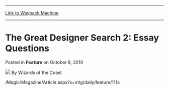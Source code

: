 
---
[Link to Wayback Machine](https://web.archive.org/web/20220117010604/https://magic.wizards.com/en/articles/archive/feature/great-designer-search-2-essay-questions-2010-10-08)

[_metadata_:wayback_url]:- "https://magic.wizards.com/en/articles/archive/feature/great-designer-search-2-essay-questions-2010-10-08"
[_metadata_:wayback_raw_url]:- "https://web.archive.org/web/20220117010604id_/https://magic.wizards.com/en/articles/archive/feature/great-designer-search-2-essay-questions-2010-10-08"
[_metadata_:wayback_capture_timestamp]:- "2022-01-17 01:06:04+00:00"
[_metadata_:publish_date]:- "2010-10-08"
[_metadata_:description]:- "/Magic/Magazine/Article.aspx?x=mtg/daily/feature/111a"
[_metadata_:generator]:- "Drupal 7 (http://drupal.org)"
---


The Great Designer Search 2: Essay Questions
============================================



 Posted in **Feature**
 on October 8, 2010 






![](https://media.magic.wizards.com/styles/auth_small/public/images/person/wizards_author.jpg)
By Wizards of the Coast











/Magic/Magazine/Article.aspx?x=mtg/daily/feature/111a





